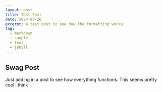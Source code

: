 ```yaml
---
layout: post
title: Test Post
date: 2024-09-26
excerpt: A test post to see how the formatting works!
tag:
  - markdown
  - sample
  - test
  - jekyll
---
```


## Swag Post

Just adding in a post to see how everything functions. This seems pretty cool i think